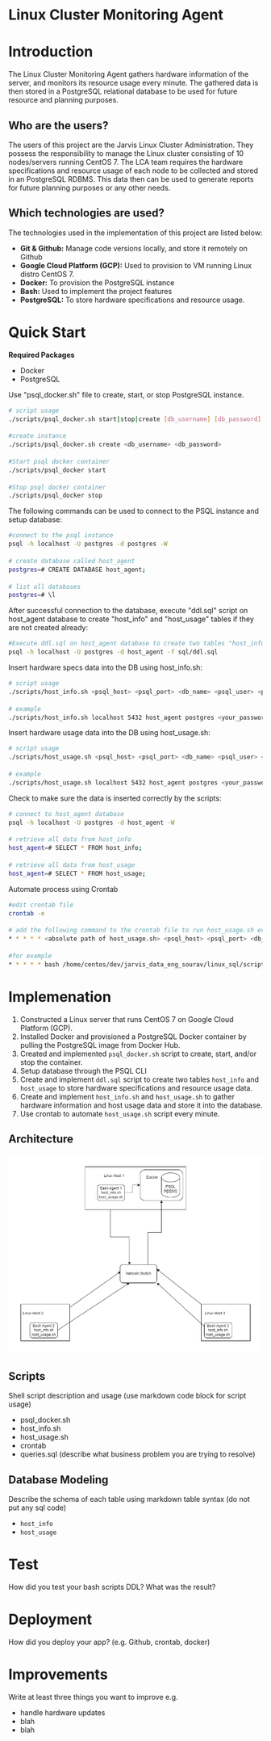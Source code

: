 # Linux Cluster Monitoring Agent
# Introduction
The Linux Cluster Monitoring Agent gathers hardware information of the server, and monitors its resource usage every minute. The gathered data is then stored in a PostgreSQL relational database to be used for future resource and planning purposes.

## Who are the users?
The users of this project are the Jarvis Linux Cluster Administration. They possess the responsibility to manage the Linux cluster consisting of 10 nodes/servers running CentOS 7. The LCA team requires the hardware specifications and resource usage of each node to be collected and stored in an PostgreSQL RDBMS. This data then can be used to generate reports for future planning purposes or any other needs.

## Which technologies are used?
The technologies used in the implementation of this project are listed below:
* **Git & Github:** Manage code versions locally, and store it remotely on Github
* **Google Cloud Platform (GCP):** Used to provision to VM running Linux distro CentOS 7.
* **Docker:** To provision the PostgreSQL instance
* **Bash:** Used to implement the project features
* **PostgreSQL:** To store hardware specifications and resource usage.



# Quick Start
**Required Packages**
* Docker
* PostgreSQL 

Use "psql_docker.sh" file to create, start, or stop PostgreSQL instance.
```bash
# script usage
./scripts/psql_docker.sh start|stop|create [db_username] [db_password]

#create instance
./scripts/psql_docker.sh create <db_username> <db_password>

#Start psql docker container
./scripts/psql_docker start

#Stop psql docker container
./scripts/psql_docker stop
```

The following commands can be used to connect to the PSQL instance and setup database:
```bash
#connect to the psql instance
psql -h localhost -U postgres -d postgres -W

# create database called host_agent
postgres=# CREATE DATABASE host_agent;

# list all databases
postgres=# \l
```

After successful connection to the database, execute "ddl.sql" script on host_agent database to create "host_info" and "host_usage" tables if they are not created already:
```bash
#Execute ddl.sql on host_agent database to create two tables "host_info" and "host_usage"
psql -h localhost -U postgres -d host_agent -f sql/ddl.sql
```
Insert hardware specs data into the DB using host_info.sh:
```bash
# script usage
./scripts/host_info.sh <psql_host> <psql_port> <db_name> <psql_user> <psql_password>

# example
./scripts/host_info.sh localhost 5432 host_agent postgres <your_password>
```
Insert hardware usage data into the DB using host_usage.sh:
```bash
# script usage
./scripts/host_usage.sh <psql_host> <psql_port> <db_name> <psql_user> <psql_password>

# example
./scripts/host_usage.sh localhost 5432 host_agent postgres <your_password>
```
Check to make sure the data is inserted correctly by the scripts:
```bash
# connect to host_agent database
psql -h localhost -U postgres -d host_agent -W

# retrieve all data from host_info
host_agent=# SELECT * FROM host_info;

# retrieve all data from host_usage
host_agent=# SELECT * FROM host_usage;
```
Automate process using Crontab
```bash
#edit crontab file
crontab -e

# add the following command to the crontab file to run host_usage.sh every minute
* * * * * <absolute path of host_usage.sh> <psql_host> <psql_port> <db_name> <psql_user> <psql_password> > [log directory]

#for example
* * * * * bash /home/centos/dev/jarvis_data_eng_sourav/linux_sql/scripts/host_usage.sh localhost 5432 host_agent postgres password > /tmp/host_usage.log
```

# Implemenation
1. Constructed a Linux server that runs CentOS 7 on Google Cloud Platform (GCP).
2. Installed Docker and provisioned a PostgreSQL Docker container by pulling the PostgreSQL image from Docker Hub.
3. Created and implemented ```psql_docker.sh``` script to create, start, and/or stop the container.
4. Setup database through the PSQL CLI
5. Create and implement ```ddl.sql``` script to create two tables ```host_info``` and ```host_usage``` to store hardware specifications and resource usage data.
6. Create and implement ```host_info.sh``` and ```host_usage.sh``` to gather hardware information and host usage data and store it into the database.
7. Use crontab to automate ```host_usage.sh``` script every minute.
## Architecture
![My diagram](assets/diagram.png)
## Scripts
Shell script description and usage (use markdown code block for script usage)
- psql_docker.sh
- host_info.sh
- host_usage.sh
- crontab
- queries.sql (describe what business problem you are trying to resolve)

## Database Modeling
Describe the schema of each table using markdown table syntax (do not put any sql code)
- `host_info`
- `host_usage`

# Test
How did you test your bash scripts DDL? What was the result?

# Deployment
How did you deploy your app? (e.g. Github, crontab, docker)

# Improvements
Write at least three things you want to improve
e.g.
- handle hardware updates
- blah
- blah
